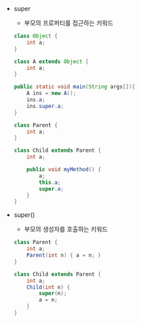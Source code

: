 - super
    - 부모의 프로퍼티를 접근하는 키워드

    ```java
    class Object { 
    	int a;
    }
    
    class A extends Object {
    	int a;
    }
    
    public static void main(String args[]){
    	A ins = new A();
    	ins.a;
    	ins.super.a;
    }
    ```

    ```java
    class Parent {
    	int a;
    }
    
    class Child extends Parent {
    	int a;
    
    	public void myMethod() {
    		a;
    		this.a;
    		super.a;
    	}
    }
    ```

- super()
    - 부모의 생성자를 호출하는 키워드

    ```java
    class Parent {
    	int a;
    	Parent(int n) { a = n; }
    }
    
    class Child extends Parent {
    	int a;
    	Child(int n) {
    		super(n);
    		a = n;
    	}
    }
    ```